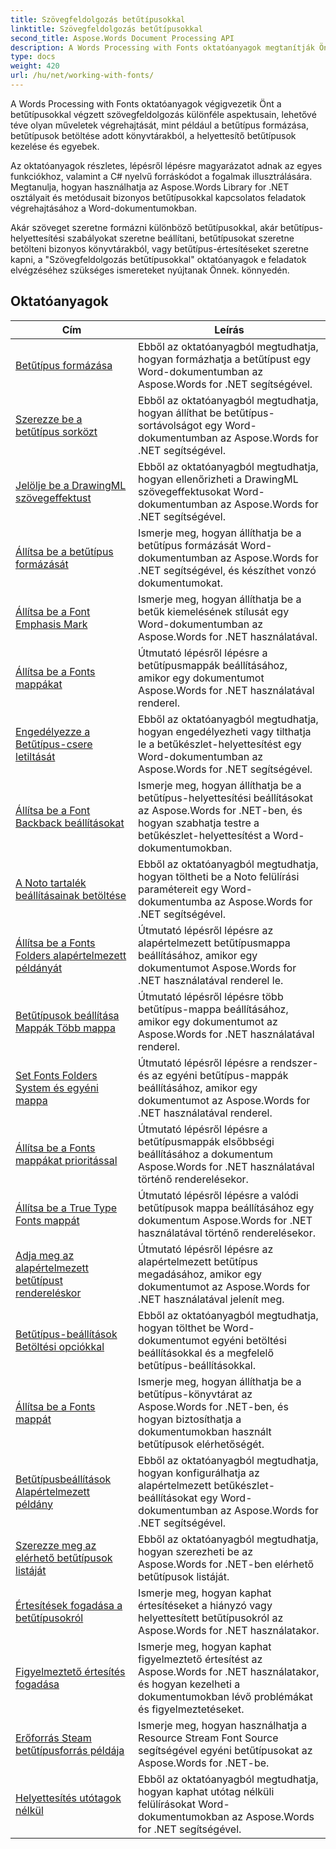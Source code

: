 ```yaml
---
title: Szövegfeldolgozás betűtípusokkal
linktitle: Szövegfeldolgozás betűtípusokkal
second_title: Aspose.Words Document Processing API
description: A Words Processing with Fonts oktatóanyagok megtanítják Önnek, hogyan kell fontokkal dolgozni a Wordben az Aspose.Words for .NET segítségével. Formázás, helyettesítések, értesítések és egyebek.
type: docs
weight: 420
url: /hu/net/working-with-fonts/
---
```


A Words Processing with Fonts oktatóanyagok végigvezetik Önt a betűtípusokkal végzett szövegfeldolgozás különféle aspektusain, lehetővé téve olyan műveletek végrehajtását, mint például a betűtípus formázása, betűtípusok betöltése adott könyvtárakból, a helyettesítő betűtípusok kezelése és egyebek.

Az oktatóanyagok részletes, lépésről lépésre magyarázatot adnak az egyes funkciókhoz, valamint a C# nyelvű forráskódot a fogalmak illusztrálására. Megtanulja, hogyan használhatja az Aspose.Words Library for .NET osztályait és metódusait bizonyos betűtípusokkal kapcsolatos feladatok végrehajtásához a Word-dokumentumokban.

Akár szöveget szeretne formázni különböző betűtípusokkal, akár betűtípus-helyettesítési szabályokat szeretne beállítani, betűtípusokat szeretne betölteni bizonyos könyvtárakból, vagy betűtípus-értesítéseket szeretne kapni, a "Szövegfeldolgozás betűtípusokkal" oktatóanyagok e feladatok elvégzéséhez szükséges ismereteket nyújtanak Önnek. könnyedén.

 ## Oktatóanyagok
| Cím | Leírás |
| --- | --- |
| [Betűtípus formázása](./font-formatting/) | Ebből az oktatóanyagból megtudhatja, hogyan formázhatja a betűtípust egy Word-dokumentumban az Aspose.Words for .NET segítségével. |
| [Szerezze be a betűtípus sorközt](./get-font-line-spacing/) | Ebből az oktatóanyagból megtudhatja, hogyan állíthat be betűtípus-sortávolságot egy Word-dokumentumban az Aspose.Words for .NET segítségével. |
| [Jelölje be a DrawingML szövegeffektust](./check-drawingml-text-effect/) | Ebből az oktatóanyagból megtudhatja, hogyan ellenőrizheti a DrawingML szövegeffektusokat Word-dokumentumban az Aspose.Words for .NET segítségével. |
| [Állítsa be a betűtípus formázását](./set-font-formatting/) | Ismerje meg, hogyan állíthatja be a betűtípus formázását Word-dokumentumban az Aspose.Words for .NET segítségével, és készíthet vonzó dokumentumokat. |
| [Állítsa be a Font Emphasis Mark](./set-font-emphasis-mark/) | Ismerje meg, hogyan állíthatja be a betűk kiemelésének stílusát egy Word-dokumentumban az Aspose.Words for .NET használatával. |
| [Állítsa be a Fonts mappákat](./set-fonts-folders/) | Útmutató lépésről lépésre a betűtípusmappák beállításához, amikor egy dokumentumot Aspose.Words for .NET használatával renderel. |
| [Engedélyezze a Betűtípus-csere letiltását](./enable-disable-font-substitution/) | Ebből az oktatóanyagból megtudhatja, hogyan engedélyezheti vagy tilthatja le a betűkészlet-helyettesítést egy Word-dokumentumban az Aspose.Words for .NET segítségével. |
| [Állítsa be a Font Backback beállításokat](./set-font-fallback-settings/) | Ismerje meg, hogyan állíthatja be a betűtípus-helyettesítési beállításokat az Aspose.Words for .NET-ben, és hogyan szabhatja testre a betűkészlet-helyettesítést a Word-dokumentumokban. |
| [A Noto tartalék beállításainak betöltése](./load-noto-fallback-settings/) | Ebből az oktatóanyagból megtudhatja, hogyan töltheti be a Noto felülírási paramétereit egy Word-dokumentumba az Aspose.Words for .NET segítségével. |
| [Állítsa be a Fonts Folders alapértelmezett példányát](./set-fonts-folders-default-instance/) | Útmutató lépésről lépésre az alapértelmezett betűtípusmappa beállításához, amikor egy dokumentumot Aspose.Words for .NET használatával renderel le. |
| [Betűtípusok beállítása Mappák Több mappa](./set-fonts-folders-multiple-folders/) | Útmutató lépésről lépésre több betűtípus-mappa beállításához, amikor egy dokumentumot az Aspose.Words for .NET használatával renderel. |
| [Set Fonts Folders System és egyéni mappa](./set-fonts-folders-system-and-custom-folder/) | Útmutató lépésről lépésre a rendszer- és az egyéni betűtípus-mappák beállításához, amikor egy dokumentumot az Aspose.Words for .NET használatával renderel. |
| [Állítsa be a Fonts mappákat prioritással](./set-fonts-folders-with-priority/) | Útmutató lépésről lépésre a betűtípusmappák elsőbbségi beállításához a dokumentum Aspose.Words for .NET használatával történő renderelésekor. |
| [Állítsa be a True Type Fonts mappát](./set-true-type-fonts-folder/) | Útmutató lépésről lépésre a valódi betűtípusok mappa beállításához egy dokumentum Aspose.Words for .NET használatával történő renderelésekor. |
| [Adja meg az alapértelmezett betűtípust rendereléskor](./specify-default-font-when-rendering/) | Útmutató lépésről lépésre az alapértelmezett betűtípus megadásához, amikor egy dokumentumot az Aspose.Words for .NET használatával jelenít meg. |
| [Betűtípus-beállítások Betöltési opciókkal](./font-settings-with-load-options/) | Ebből az oktatóanyagból megtudhatja, hogyan tölthet be Word-dokumentumot egyéni betöltési beállításokkal és a megfelelő betűtípus-beállításokkal.|
| [Állítsa be a Fonts mappát](./set-fonts-folder/) | Ismerje meg, hogyan állíthatja be a betűtípus-könyvtárat az Aspose.Words for .NET-ben, és hogyan biztosíthatja a dokumentumokban használt betűtípusok elérhetőségét. |
| [Betűtípusbeállítások Alapértelmezett példány](./font-settings-default-instance/) | Ebből az oktatóanyagból megtudhatja, hogyan konfigurálhatja az alapértelmezett betűkészlet-beállításokat egy Word-dokumentumban az Aspose.Words for .NET segítségével. |
| [Szerezze meg az elérhető betűtípusok listáját](./get-list-of-available-fonts/) | Ebből az oktatóanyagból megtudhatja, hogyan szerezheti be az Aspose.Words for .NET-ben elérhető betűtípusok listáját. |
| [Értesítések fogadása a betűtípusokról](./receive-notifications-of-fonts/) | Ismerje meg, hogyan kaphat értesítéseket a hiányzó vagy helyettesített betűtípusokról az Aspose.Words for .NET használatakor. |
| [Figyelmeztető értesítés fogadása](./receive-warning-notification/) | Ismerje meg, hogyan kaphat figyelmeztető értesítést az Aspose.Words for .NET használatakor, és hogyan kezelheti a dokumentumokban lévő problémákat és figyelmeztetéseket. |
| [Erőforrás Steam betűtípusforrás példája](./resource-steam-font-source-example/) | Ismerje meg, hogyan használhatja a Resource Stream Font Source segítségével egyéni betűtípusokat az Aspose.Words for .NET-be. |
| [Helyettesítés utótagok nélkül](./get-substitution-without-suffixes/) | Ebből az oktatóanyagból megtudhatja, hogyan kaphat utótag nélküli felülírásokat Word-dokumentumokban az Aspose.Words for .NET segítségével. |